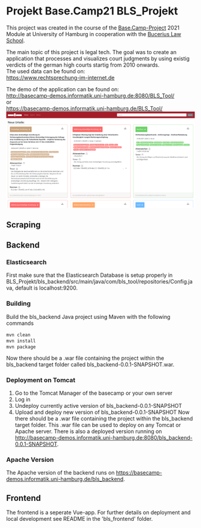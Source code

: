 # Projekt Base.Camp21 BLS_Projekt

This project was created in the course of the [Base.Camp-Project](https://www.inf.uni-hamburg.de/inst/basecamp/projects/ba-projekt.html) 2021 Module at University of Hamburg in cooperation with the [Bucerius Law School](https://www.law-school.de/).

The main topic of this project is legal tech. The goal was to create an application that processes and visualizes court judgments by using existig verdicts of the german high courts startig from 2010 onwards.  
The used data can be found on:  
https://www.rechtsprechung-im-internet.de

The demo of the application can be found on:  
http://basecamp-demos.informatik.uni-hamburg.de:8080/BLS_Tool/  
or  
https://basecamp-demos.informatik.uni-hamburg.de/BLS_Tool/
![GitHub Logo](listenansicht.png)

## Scraping

## Backend
### Elasticsearch
First make sure that the Elasticsearch Database is setup properly in BLS_Projekt/bls_backend/src/main/java/com/bls_tool/repositories/Config.java, default is localhost:9200.

### Building
Build the bls_backend Java project using Maven with the following commands
```
mvn clean
mvn install
mvn package
```

Now there should be a .war file containing the project within the bls_backend target folder called bls_backend-0.0.1-SNAPSHOT.war.

### Deployment on Tomcat
1. Go to the Tomcat Manager of the basecamp or your own server
2. Log in
3. Undeploy currently active version of bls_backend-0.0.1-SNAPSHOT
4. Upload and deploy new version of bls_backend-0.0.1-SNAPSHOT
Now there should be a .war file containing the project within the bls_backend target folder. This .war file can be used to deploy on any Tomcat or Apache server.
There is also a deployed version running on http://basecamp-demos.informatik.uni-hamburg.de:8080/bls_backend-0.0.1-SNAPSHOT.

### Apache Version 
The Apache version of the backend runs on https://basecamp-demos.informatik.uni-hamburg.de/bls_backend.

## Frontend
The frontend is a seperate Vue-app. For further details on deployment and local development see README in the 'bls_frontend' folder.
